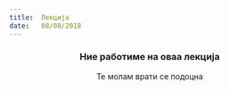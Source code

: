 ```yaml
---
title:  Лекција
date:   08/08/2018
---
```


### <center>Ние работиме на оваа лекција</center>
<center>Те молам врати се подоцна</center>